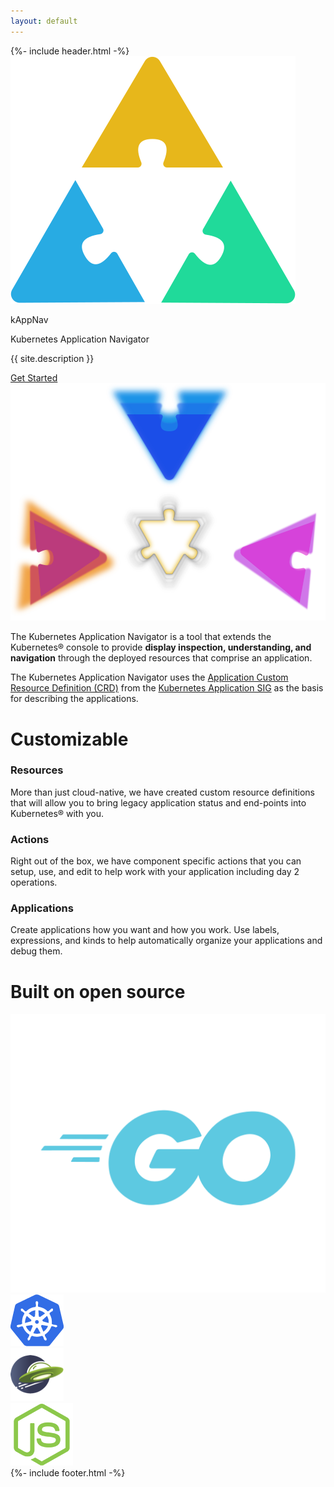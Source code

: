```yaml
---
layout: default
---
```

<div class="main_container" role="main">
    {%- include header.html -%}
    <section class="logo_content">
        <div class="logo">
            <img class="logo_svg" src="graphics/kappnav-logo.svg" alt="kAppNav logo">
            <div class="logo_text">        
                <p id="kappnav-title">kAppNav</p>
                <p>Kubernetes Application Navigator</p>
            </div>
        </div>
        <p class="site_desc">{{ site.description }}</p>
        <a class="button" id="getting_started" href="https://github.com/kappnav/README" target="_blank" rel="noopener">Get Started</a>
    </section>
    <section class="graphic">
        <img class="triangles_svg" src="graphics/kappnav-graphic.svg" alt="kAppNav graphic">
    </section>
    <div class="info">
        <p>The Kubernetes Application Navigator is a tool that extends the Kubernetes® console to provide <b>display inspection, understanding, and navigation</b> through the deployed resources that comprise an application.</p>
        <p>The Kubernetes Application Navigator uses the <a href="https://github.com/kubernetes-sigs/application/blob/master/config/crds/app_v1beta1_application.yaml" target="_blank" rel="noopener">Application Custom Resource Definition (CRD)</a> from the <a href="https://github.com/kubernetes-sigs/application" target="_blank" rel="noopener">Kubernetes Application SIG</a> as the basis for describing the applications.</p>
    </div>
    <div class="customizable">
        <h1 class="customizable_title">Customizable</h1>
        <div class="resources">
            <h3>Resources</h3>
            <p class="tri_section_p"> More than just cloud-native, we have created custom resource definitions that will allow you to bring legacy application status and end-points into Kubernetes® with you.</p>
        </div>
        <div class="actions">
            <h3>Actions</h3>
            <p>Right out of the box, we have component specific actions that you can setup, use, and edit to help work with your application including day 2 operations.</p>
        </div>
        <div class="applications">
            <h3>Applications</h3>
            <p>Create applications how you want and how you work. Use labels, expressions, and kinds to help automatically organize your applications and debug them.</p>
        </div>
    </div>
    <div class="built_on">
        <h1 class="builton_title">Built on open source</h1>
        <div class="go">
            <a href="https://golang.org/" target="_blank"><img src="graphics/Go-Logo_LightBlue.svg"></a>
        </div>
        <div class="kubernetes">
            <a href="https://kubernetes.io/" target="_blank"><img src="graphics/kubernetes-logo.png"></a>
        </div>
        <div class="open_liberty">
            <a href="https://openliberty.io" target="_blank"><img src="graphics/open-liberty.png"></a>
        </div>
        <div class="node">
            <a href="https://nodejs.org" target="_blank"><img src="graphics/nodejs.png"></a>
        </div>
    </div>
    {%- include footer.html -%}
</div>